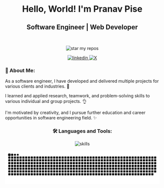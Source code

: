 <h1 align="center">Hello, World! I'm Pranav Pise</h1>

<h2 align="center">Software Engineer | Web Developer</h2><br>

<p align="center"> 
    <img alt="star my repos" src="https://readme-typing-svg.herokuapp.com/?lines=Visit%20my%20LinkedIn%20Profile;I%20Post%20Insightful%20Content;Follow%20to%20get%20New%20Updates&font=Bold%20Code&center=true&height=30&color=30D050&pause=1750&vCenter=true&size=20">
</p>

<p align="center"> 
    <a title="linkedin" href="https://www.linkedin.com/in/pranav-pise-153b59238/"> 
        <img alt="linkedin" src="https://skillicons.dev/icons?i=linkedin&perline=1" height="50"/> 
    </a>
    <a title="gmail" href="https://x.com/PranavRPise"> 
        <img alt="X" src="https://skillicons.dev/icons?i=twitter&perline=1" height="50"/> 
    </a>
</p>

<h3 align="left">💎 About Me:</h3>

<p align="left">As a software engineer, I have developed and delivered multiple projects for various clients and industries. 🔆</p>

<p align="left">I learned and applied research, teamwork, and problem-solving skills to various individual and group projects. 👌</p>

<p align="left">I'm motivated by creativity, and I pursue further education and career opportunities in software engineering field. ✨</p>

<h3 align="center">🛠 Languages and Tools:</h3>

<p align="center"> 
    <div align="center"> 
        <img alt="skills" src="https://skillicons.dev/icons?i=js,ts,html,css,react,nodejs,mongodb,tailwind,cpp,git,postman,stackoverflow,vscode,neovim&perline=7"/> 
    </div> 
</p>

<p align="center"> 
    <img alt="github contributions" src="https://raw.githubusercontent.com/platane/snk/output/github-contribution-grid-snake-dark.svg"> 
</p>
